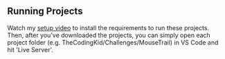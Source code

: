 ## Running Projects

Watch my [setup video](https://www.youtube.com/watch?v=W3X2CEdcTSU&ab_channel=TheCodingKid) to install the requirements to run these projects.
Then, after you've downloaded the projects, you can simply open each project folder (e.g. TheCodingKid/Challenges/MouseTrail) in VS Code and hit 'Live Server'.
